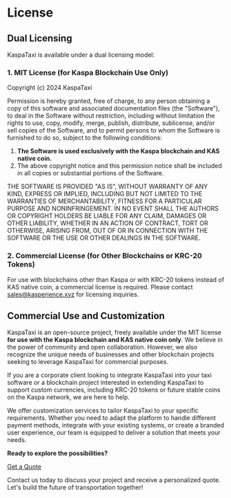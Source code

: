 # License

## Dual Licensing

KaspaTaxi is available under a dual licensing model:

### 1. MIT License (for Kaspa Blockchain Use Only)

Copyright (c) 2024 KaspaTaxi

Permission is hereby granted, free of charge, to any person obtaining a copy
of this software and associated documentation files (the "Software"), to deal
in the Software without restriction, including without limitation the rights
to use, copy, modify, merge, publish, distribute, sublicense, and/or sell
copies of the Software, and to permit persons to whom the Software is
furnished to do so, subject to the following conditions:

1. **The Software is used exclusively with the Kaspa blockchain and KAS native coin.**
2. The above copyright notice and this permission notice shall be included in all
   copies or substantial portions of the Software.

THE SOFTWARE IS PROVIDED "AS IS", WITHOUT WARRANTY OF ANY KIND, EXPRESS OR
IMPLIED, INCLUDING BUT NOT LIMITED TO THE WARRANTIES OF MERCHANTABILITY,
FITNESS FOR A PARTICULAR PURPOSE AND NONINFRINGEMENT. IN NO EVENT SHALL THE
AUTHORS OR COPYRIGHT HOLDERS BE LIABLE FOR ANY CLAIM, DAMAGES OR OTHER
LIABILITY, WHETHER IN AN ACTION OF CONTRACT, TORT OR OTHERWISE, ARISING FROM,
OUT OF OR IN CONNECTION WITH THE SOFTWARE OR THE USE OR OTHER DEALINGS IN THE
SOFTWARE.

### 2. Commercial License (for Other Blockchains or KRC-20 Tokens)

For use with blockchains other than Kaspa or with KRC-20 tokens instead of KAS native coin,
a commercial license is required. Please contact [sales@kasperience.xyz](mailto:sales@kasperience.xyz) for licensing inquiries.

## Commercial Use and Customization

KaspaTaxi is an open-source project, freely available under the MIT license **for use with the Kaspa blockchain and KAS native coin only**. We believe in the power of community and open collaboration. However, we also recognize the unique needs of businesses and other blockchain projects seeking to leverage KaspaTaxi for commercial purposes.

If you are a corporate client looking to integrate KaspaTaxi into your taxi software or a blockchain project interested in extending KaspaTaxi to support custom currencies, including KRC-20 tokens or future stable coins on the Kaspa network, we are here to help.

We offer customization services to tailor KaspaTaxi to your specific requirements. Whether you need to adapt the platform to handle different payment methods, integrate with your existing systems, or create a branded user experience, our team is equipped to deliver a solution that meets your needs.

**Ready to explore the possibilities?**

[Get a Quote](mailto:sales@kasperience.xyz?subject=KaspaTaxi%20Customization%20Quote%20Request)

Contact us today to discuss your project and receive a personalized quote. Let's build the future of transportation together!